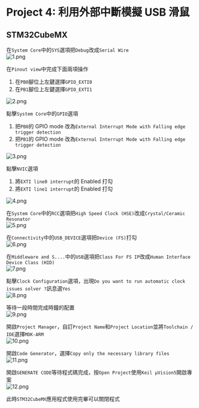 # Project 4: 利用外部中斷模擬 USB 滑鼠  
## STM32CubeMX  
在`System Core`中的`SYS`選項把`Debug`改成`Serial Wire`  
![1.png](pictures/1.png "1.png")
  
在`Pinout view`中完成下面兩項操作  
1. 在`PB0`腳位上左鍵選擇`GPIO_EXTI0`  
2. 在`PB1`腳位上左鍵選擇`GPIO_EXTI1`  
  
![2.png](pictures/2.png "2.png")
  
點擊`System Core`中的`GPIO`選項  
1. 把`PB0`的 GPIO mode 改為`External Interrupt Mode with Falling edge trigger detection`  
2. 把`PB1`的 GPIO mode 改為`External Interrupt Mode with Falling edge trigger detection`  
  
![3.png](pictures/3.png "3.png")
  
點擊`NVIC`選項  
1. 將`EXTI line0 interrupt`的 Enabled 打勾  
2. 將`EXTI line1 interrupt`的 Enabled 打勾  
  
![4.png](pictures/4.png "4.png")
  
在`System Core`中的`RCC`選項把`High Speed Clock (HSE)`改成`Crystal/Ceramic Resonator`  
![5.png](pictures/5.png "5.png")
  
在`Connectivity`中的`USB_DEVICE`選項把`Device (FS)`打勾  
![6.png](pictures/6.png "6.png")
  
在`Middleware and S....`中的`USB`選項把`Class For FS IP`改成`Human Interface Device Class (HID)`  
![7.png](pictures/7.png "7.png")
  
點擊`Clock Configuration`選項，出現`Do you want to run automatic clock issues solver ?`訊息選`Yes`  
![8.png](pictures/8.png "8.png")
  
等待一段時間完成時鐘的配置  
![9.png](pictures/9.png "9.png")
  
開啟`Project Manager`，自訂`Project Name`和`Project Location`並將`Toolchain / IDE`選擇`MDK-ARM`  
![10.png](pictures/10.png "10.png")
  
開啟`Code Generator`，選擇`Copy only the necessary library files`  
![11.png](pictures/11.png "11.png")
  
開啟`GENERATE CODE`等待程式碼完成，按`Open Project`使用`Keil µVision5`開啟專案  
![12.png](pictures/12.png "12.png")
  
此時`STM32CubeMX`應用程式使用完畢可以關閉程式  